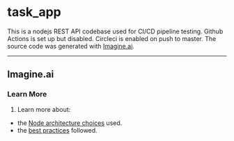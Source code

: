 # task_app

This is a nodejs REST API codebase used for CI/CD pipeline testing. Github Actions is set up but disabled. Circleci is enabled on push to master. The source code was generated with [Imagine.ai](https://imagine.ai).

---

## Imagine.ai

### Learn More

1. Learn more about:

- the [Node architecture choices](https://imagine.ai/docs/architecture-node) used.
- the [best practices](https://imagine.ai/docs/best-practices) followed.
